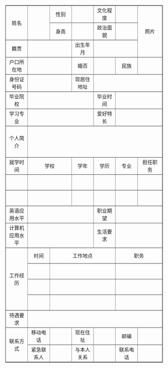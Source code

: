 <table border="1"
		  cellspacing="0px"
		  style="margin:auto;"
		  width="800px">
		<tr height="50"  style="text-align: center;">
			<td rowspan="2" >姓名</td>
            <td rowspan="2" width="100">  </td>
			<td width="100">性别</td>
			<td width="100">  </td>
			<td>文化程度</td>
			<td width="100"></td>
			<td  rowspan="3" width="120">照片</td>
		</tr>
		<tr height="50" style="text-align: center;">
			<td>身高</td>
			<td></td>
			<td>政治面貌</td>
			<td></td>
		</tr>
		<tr height="50" style="text-align: center;">
			<td width="100">籍贯</td>
			<td colspan="2"></td>
			<td>出生年月</td>
			<td colspan="2"></td>
		</tr>
		<tr height="50" style="text-align: center;">
			<td>户口所在地</td>
			<td colspan="2"></td>
			<td>婚否</td>
			<td width="100"></td>
			<td>民族</td>
			<td></td>
		</tr>
		<tr height="50" style="text-align: center;">
			<td>身份证号码</td>
			<td colspan="2"></td>
			<td>现居住地址</td>
			<td colspan="3"></td>
		</tr>			
		<tr height="50" style="text-align: center;">
			<td>毕业院校</td>
			<td colspan="3"></td>
			<td>毕业时间</td>
			<td colspan="2"></td>
		</tr>
		<tr height="50" style="text-align: center;">
			<td>学习专业</td>
			<td colspan="3"></td>
			<td>爱好特长</td>
			<td colspan="2"></td>
		</tr>
		<tr height="50" style="text-align: center;">
			<td rowspan="2">个人简介</td>
			<td colspan="6" rowspan="2"></td>
		<tr height="50" style="text-align: center;">			
		</tr>
		<tr height="50" style="text-align: center;">
			<td>就学时间</td>
			<td colspan="2">学校</td>
			<td>学年</td>
			<td>学历</td>
			<td>专业</td>
			<td>担任职务</td>
		</tr>
		<tr height="50" style="text-align: center;">
			<td></td>
			<td colspan="2"></td>
			<td></td>
			<td></td>
			<td></td>
			<td></td>
		</tr>
		<tr height="50" style="text-align: center;">
			<td></td>
			<td colspan="2"></td>
			<td></td>
			<td></td>
			<td></td>
			<td></td>
		</tr>
		<tr height="50" style="text-align: center;">
			<td>英语应用水平</td>
			<td colspan="3"></td>
			<td>职业期望</td>
			<td colspan="2"></td>
		</tr>
		<tr height="50" style="text-align: center;">
			<td>计算机应用水平</td>
			<td colspan="3"></td>
			<td>生活要求</td>
			<td colspan="2"></td>
		</tr>
		<tr height="50" style="text-align: center;">
			<td rowspan="4">工作经历</td>
			<td>时间</td>
			<td colspan="3">工作地点</td>
			<td colspan="2">职务</td>
		</tr>
		<tr height="50" style="text-align: center;">
			<td ></td>
			<td colspan="3"></td>
			<td colspan="2"></td>
		</tr>
		<tr height="50" style="text-align: center;">
			<td ></td>
			<td colspan="3"></td>
			<td colspan="2"></td>
		</tr>
		<tr height="50" style="text-align: center;">
			<td ></td>
			<td colspan="3"></td>
			<td colspan="2"></td>
		</tr>
		<tr height="50" style="text-align: center;">
			<td>待遇要求</td>
			<td colspan="6"></td>
		</tr>
		<tr height="50" style="text-align: center;">
			<td rowspan="2">联系方式</td>
			<td>移动电话</td>
			<td></td>
			<td>现在住址</td>
			<td></td>
			<td>邮编</td>
			<td></td>
		</tr>
		<tr height="50" style="text-align: center;">
			<td>紧急联系人</td>
			<td></td>
			<td>与本人关系</td>
			<td></td>
			<td>联系电话</td>
			<td></td>
		</tr>
</table>
	
	
	

